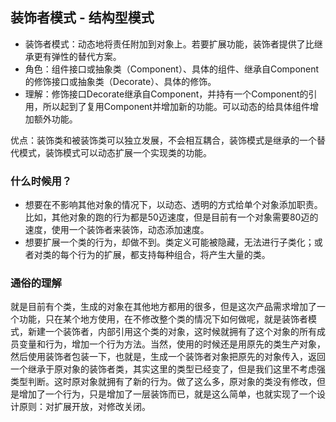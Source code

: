 
## 装饰者模式 - 结构型模式
 
- 装饰者模式：动态地将责任附加到对象上。若要扩展功能，装饰者提供了比继承更有弹性的替代方案。
- 角色：组件接口或抽象类（Component）、具体的组件、继承自Component的修饰接口或抽象类（Decorate）、具体的修饰。
- 理解：修饰接口Decorate继承自Component，并持有一个Component的引用，所以起到了复用Component并增加新的功能。可以动态的给具体组件增加额外功能。
 
优点：装饰类和被装饰类可以独立发展，不会相互耦合，装饰模式是继承的一个替代模式，装饰模式可以动态扩展一个实现类的功能。
 
### 什么时候用？
 
- 想要在不影响其他对象的情况下，以动态、透明的方式给单个对象添加职责。比如，其他对象的跑的行为都是50迈速度，但是目前有一个对象需要80迈的速度，使用一个装饰者来装饰，动态添加速度。
- 想要扩展一个类的行为，却做不到。类定义可能被隐藏，无法进行子类化；或者对类的每个行为的扩展，都支持每种组合，将产生大量的类。
 
### 通俗的理解
就是目前有个类，生成的对象在其他地方都用的很多，但是这次产品需求增加了一个功能，只在某个地方使用，在不修改整个类的情况下如何做呢，就是装饰者模式，新建一个装饰者，内部引用这个类的对象，这时候就拥有了这个对象的所有成员变量和行为，增加一个行为方法。当然，使用的时候还是用原先的类生产对象，然后使用装饰者包装一下，也就是，生成一个装饰者对象把原先的对象传入，返回一个继承于原对象的装饰者类，其实这里的类型已经变了，但是我们这里不考虑强类型判断。这时原对象就拥有了新的行为。做了这么多，原对象的类没有修改，但是增加了一个行为，只是增加了一层装饰而已，就是这么简单，也就实现了一个设计原则：对扩展开放，对修改关闭。
